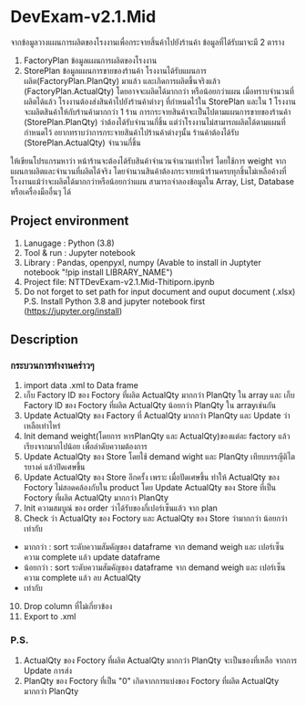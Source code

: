 # DevExam-v2.1.Mid
จากข้อมูลวางแผนการผลิตของโรงงานเพื่อกระจายสิ้นค้าไปยังร้านค้า 
ข้อมูลที่ได้รับมาจะมี 2 ตาราง
1. FactoryPlan ข้อมูลแผนการผลิตของโรงงาน
2. StorePlan ข้อมูลแผนการขายของร้านค้า
โรงงานได้รับแผนการผลิต(FactoryPlan.PlanQty) มาแล้ว และเกิดการผลิตขึ้นจริงแล้ว (FactoryPlan.ActualQty) โดยอาจจะผลิตได้มากกว่า หรือน้อยกว่าแผน
เมื่อทราบจำนวนที่ผลิตได้แล้ว โรงงานต้องส่งสินค้าไปยังร้านค้าต่างๆ ที่กำหนดไว้ใน StorePlan และใน 1 โรงงานจะผลิตสินค้าให้กับร้านค้ามากกว่า 1 ร้าน 
การกระจายสินค้าจะเป็นไปตามแผนการขายของร้านค้า (StorePlan.PlanQty) ว่าต้องได้รับจำนวนกี่ชิ้น แต่ว่าโรงงานไม่สามารถผลิตได้ตามแผนที่กำหนดไว้
อยากทราบว่าการกระจายสินค้าไปร้านค้าต่างๆนั้น ร้านค้าต้องได้รับ (StorePlan.ActualQty) จำนวนกี่ชิ้น

ให้เขียนโปรแกรมหาว่า หน้าร้านจะต้องได้รับสินค้าจำนวนจำนวนเท่าไหร่ โดยใช้การ weight จากแผนกาผลิตและจำนวนที่ผลิตได้จริง 
โดยจำนวนสินค้าต้องกระจายหน้าร้านครบทุกชิ้นไม่เหลือค้างที่โรงงานแม้ว่าจะผลิตได้มากกว่าหรือน้อยกว่าแผน
สามารถจำลองข้อมูลใน Array, List, Database หรือเครื่องมืออื่นๆ ได้
## Project environment
1. Lanugage : Python (3.8)
2. Tool & run : Jupyter notebook
3. Library : Pandas, openpyxl, numpy (Avable to install in Juptyter notebook "!pip install LIBRARY_NAME")
4. Project file: NTTDevExam-v2.1.Mid-Thitiporn.ipynb
5. Do not forget to set path for input document and ouput document (.xlsx)
P.S. Install Python 3.8 and jupyter notebook first (https://jupyter.org/install)
## Description
### กระบวนการทำงานคร่าวๆ
1. import data .xml to Data frame
2. เก็บ Factory ID ของ Foctory ที่ผลิต ActualQty มากกว่า PlanQty ใน array และ เก็บ Factory ID ของ Foctory ที่ผลิต ActualQty น้อยกว่า PlanQty ใน arrayเช่นกัน
3. Update ActualQty ของ Factory ที่ ActualQty มากกว่า PlanQty และ Update ว่าเหลือเท่าไหร่
5. Init demand weight(โดยการ หารPlanQty และ ActualQty)ของแต่ละ factory แล้วเรียงจากมากไปน้อย เพื่อลำดับความต้องการ
6. Update ActualQty ของ Store โดยใช้ demand wight และ PlanQty เทียบบรรญีติไตรยางค์ แล้วปัดเศษขึ้น
7. Update ActualQty ของ Store อีกครั้ง เพราะ เมื่อปัดเศษขึ้น ทำให้ ActualQty ของ Foctory ไม่สอดคล้องกับใน product โดย Update ActualQty ของ Store 
ที่เป็น Foctory ที่ผลิต ActualQty มากกว่า PlanQty
8. Init ความสมบูณ์ ของ order ว่าได้รับของกี่เปอร์เซ็นแล้ว จาก plan
9. Check ว่า ActualQty ของ Foctory และ ActualQty ของ Store ว่ามากกว่า น้อยกว่า เท่ากับ
- มากกว่า : sort ระดับความสัมคัญของ dataframe จาก demand weigh และ เปอร์เซ็นความ complete แล้ว update dataframe
- น้อยกว่า : sort ระดับความสัมคัญของ dataframe จาก demand weigh และ เปอร์เซ็นความ complete แล้ว ลบ ActualQty
- เท่ากับ
10. Drop column ที่ไม่เกี่ยวข้อง
11. Export to .xml
### P.S. 
1. ActualQty ของ Foctory ที่ผลิต ActualQty มากกว่า PlanQty จะเป็นของที่เหลือ จากการ Update การส่ง
2. PlanQty ของ Foctory ที่เป็น "0" เกิดจากการแบ่งของ Foctory ที่ผลิต ActualQty มากกว่า PlanQty
